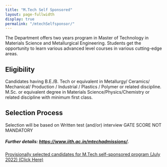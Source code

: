 ```yaml
---
title: "M.Tech Self Sponsored"
layout: page-fullwidth
display: true
permalink: "/mtechSelfsponsor/"
---
```


The Department offers two years program in Master of Technology in Materials Science and Metallurgical Engineering. Students get the opportunity to learn various advanced level courses in various cutting-edge areas.

<h2>Eligibility</h2>
Candidates having B.E./B. Tech or equivalent in Metallurgy/ Ceramics/ Mechanical/ Production / Industrial / Plastics / Polymer or related discipline. M.Sc. or equivalent degree in Materials Science/Physics/Chemistry or related discipline with minimum first class.

<h2>Selection Process </h2>
Selection will be based on Written test (and/or) interview GATE SCORE NOT MANDATORY

<h5>Further details: <a href="https://www.iith.ac.in/mtechadmissions/">https://www.iith.ac.in/mtechadmissions/</a>.</h5>

<p><a href="/feeling-responsive/assets/docs/Results_MSME_MTech_July2022.pdf">Provisionally selected candidates for M.Tech self-sponsored program (July 2022) (Click Here)</a></p>
